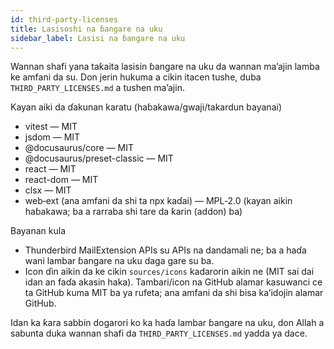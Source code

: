 ```yaml
---
id: third-party-licenses
title: Lasisoshi na ɓangare na uku
sidebar_label: Lasisi na ɓangare na uku
---
```


Wannan shafi yana taƙaita lasisin ɓangare na uku da wannan ma’ajin lamba ke amfani da su. Don jerin hukuma a cikin itacen tushe, duba `THIRD_PARTY_LICENSES.md` a tushen ma’ajin.

Kayan aiki da ɗakunan karatu (haɓakawa/gwaji/takardun bayanai)

- vitest — MIT
- jsdom — MIT
- @docusaurus/core — MIT
- @docusaurus/preset-classic — MIT
- react — MIT
- react-dom — MIT
- clsx — MIT
- web‑ext (ana amfani da shi ta npx kaɗai) — MPL‑2.0 (kayan aikin haɓakawa; ba a rarraba shi tare da ƙarin (addon) ba)

Bayanan kula

- Thunderbird MailExtension APIs su APIs na dandamali ne; ba a haɗa wani lambar ɓangare na uku daga gare su ba.
- Icon ɗin aikin da ke cikin `sources/icons` kadarorin aikin ne (MIT sai dai idan an faɗa akasin haka). Tambari/icon na GitHub alamar kasuwanci ce ta GitHub kuma MIT ba ya rufeta; ana amfani da shi bisa ka’idojin alamar GitHub.

Idan ka ƙara sabbin dogarori ko ka haɗa lambar ɓangare na uku, don Allah a sabunta duka wannan
shafi da `THIRD_PARTY_LICENSES.md` yadda ya dace.
